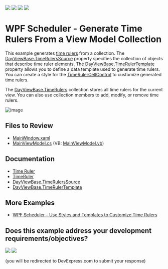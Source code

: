 <!-- default badges list -->
![](https://img.shields.io/endpoint?url=https://codecentral.devexpress.com/api/v1/VersionRange/128655693/22.2.2%2B)
[![](https://img.shields.io/badge/Open_in_DevExpress_Support_Center-FF7200?style=flat-square&logo=DevExpress&logoColor=white)](https://supportcenter.devexpress.com/ticket/details/T587066)
[![](https://img.shields.io/badge/📖_How_to_use_DevExpress_Examples-e9f6fc?style=flat-square)](https://docs.devexpress.com/GeneralInformation/403183)
[![](https://img.shields.io/badge/💬_Leave_Feedback-feecdd?style=flat-square)](#does-this-example-address-your-development-requirementsobjectives)
<!-- default badges end -->

# WPF Scheduler - Generate Time Rulers From a View Model Collection

This example generates [time rulers](https://docs.devexpress.com/WPF/404183/controls-and-libraries/scheduler/visual-elements/time-ruler) from a collection. The [DayViewBase.TimeRulersSource](https://docs.devexpress.com/WPF/DevExpress.Xpf.Scheduling.DayViewBase.TimeRulersSource) property specifies the collection of objects that describe time ruler elements. The [DayViewBase.TimeRulerTemplate](https://docs.devexpress.com/WPF/DevExpress.Xpf.Scheduling.DayViewBase.TimeRulerTemplate) property allows you to define a data template used to generate time rulers. You can create a style for the [TimeRulerCellControl](https://docs.devexpress.com/WPF/DevExpress.Xpf.Scheduling.Visual.TimeRulerCellControl) to customize generated time rulers.

The [DayViewBase.TimeRulers](https://docs.devexpress.com/WPF/DevExpress.Xpf.Scheduling.DayViewBase.TimeRulers) collection stores all time rulers for the current view. You can also use collection members to add, modify, or remove time rulers.
  
![image](./media/90f75ab6-4202-4587-acb0-560f08d9bae2.png) 

## Files to Review

* [MainWindow.xaml](./CS/WpfSchedulerTimeRulers/MainWindow.xaml)
* [MainViewModel.cs](./CS/WpfSchedulerTimeRulers/MainViewModel.cs) (VB: [MainViewModel.vb](./VB/WpfSchedulerTimeRulers/MainViewModel.vb))

## Documentation

* [Time Ruler](https://docs.devexpress.com/WPF/404183/controls-and-libraries/scheduler/visual-elements/time-ruler)
* [TimeRuler](https://docs.devexpress.com/WPF/DevExpress.Xpf.Scheduling.TimeRuler)
* [DayViewBase.TimeRulersSource](https://docs.devexpress.com/WPF/DevExpress.Xpf.Scheduling.DayViewBase.TimeRulersSource)
* [DayViewBase.TimeRulerTemplate](https://docs.devexpress.com/WPF/DevExpress.Xpf.Scheduling.DayViewBase.TimeRulerTemplate)

## More Examples

* [WPF Scheduler - Use Styles and Templates to Customize Time Rulers](https://github.com/DevExpress-Examples/wpf-scheduler-use-styles-and-templates-to-customize-time-rulers)
<!-- feedback -->
## Does this example address your development requirements/objectives?

[<img src="https://www.devexpress.com/support/examples/i/yes-button.svg"/>](https://www.devexpress.com/support/examples/survey.xml?utm_source=github&utm_campaign=wpf-scheduler-generate-time-rulers-from-view-model-collection&~~~was_helpful=yes) [<img src="https://www.devexpress.com/support/examples/i/no-button.svg"/>](https://www.devexpress.com/support/examples/survey.xml?utm_source=github&utm_campaign=wpf-scheduler-generate-time-rulers-from-view-model-collection&~~~was_helpful=no)

(you will be redirected to DevExpress.com to submit your response)
<!-- feedback end -->
